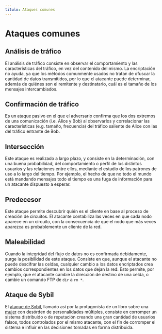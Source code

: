```yaml
---
titulo: Ataques comunes
---
```


Ataques comunes
===============

Análisis de tráfico
-----------------------------

El análisis de tráfico consiste en observar el comportamiento y las características del tráfico, en vez del contenido del mismo.
La encriptación no ayuda, ya que los métodos comunmente usados no tratan de ofuscar la cantidad de datos transmitidos, por lo que
el atacante puede determinar, además de quiénes son el remitente y destinatario, cuál es el tamaño de los mensajes intercambiados.

Confirmación de tráfico
---------------------------------

Es un ataque pasivo en el que el adversario confirma que los dos extremos de una comunicación (i.e. Alice y Bob) al observarlos y
correlacionar las características (e.g. tamaño, frecuencia) del tráfico saliente de Alice con las del tráfico entrante de Bob.

Intersección
----------------------

Este ataque es realizado a largo plazo, y consiste en la determinación, con una buena probabilidad, del comportamiento o perfil de
los distintos usuarios y las relaciones entre ellos, mediante el estudio de los patrones de uso a lo largo del tiempo. Por
ejemplo, el hecho de que no todo el mundo está mandando mensajes todo el tiempo es una fuga de información para un atacante
dispuesto a esperar.

Predecesor
--------------------

Este ataque permite descubrir quién es el cliente en base al proceso de creación de circuitos. El atacante contabiliza las veces
en que cada nodo aparece en un circuito, con la consecuencia de que el nodo que más veces aparezca es probablemente un cliente de
la red.

Maleabilidad
----------------------

Cuando la integridad del flujo de datos no es confirmada debidamente, surge la posibilidad de este ataque. Consiste en que, aunque
el atacante no puede descifrar las celdas, cualquier cambio a los datos encriptados crea cambios correspondientes en los datos que
dejan la red. Esto permite, por ejemplo, que el atacante cambie la dirección de destino de una celda, o cambie un comando FTP de
`dir` a `rm *`.

Ataque de Sybil
---------------

El [ataque de Sybil], llamado así por la protagonista de un libro sobre una [mujer] con desórden de personalidades múltiples, consiste
en corromper un sistema distribuido o de reputación creando una gran cantidad de usuarios falsos, todos controlados por el mismo
atacante, con el fin de corromper el sistema e influir en las decisiones tomadas en forma distribuida.

[ataque de Sybil]: http://www.cs.rice.edu/Conferences/IPTPS02/101.pdf
[mujer]: http://es.wikipedia.org/wiki/Sybil
